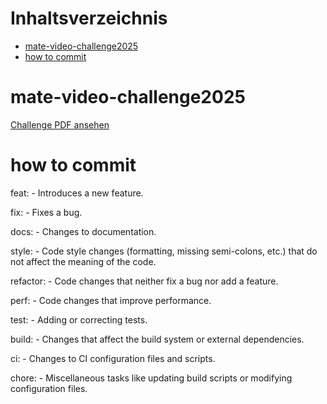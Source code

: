 # Inhaltsverzeichnis
- [mate-video-challenge2025](#mate-video-challenge2025)
- [how to commit](#how-to-commit)

# mate-video-challenge2025
[Challenge PDF ansehen](2025%20MATE%20ROV%20Ocean%20Exploration%20Video%20Challenge%20Final.pdf)


# how to commit
feat: - Introduces a new feature.

fix: - Fixes a bug.

docs: - Changes to documentation.

style: - Code style changes (formatting, missing semi-colons, etc.) that do not affect the meaning of the code.

refactor: - Code changes that neither fix a bug nor add a feature.

perf: - Code changes that improve performance.

test: - Adding or correcting tests.

build: - Changes that affect the build system or external dependencies.

ci: - Changes to CI configuration files and scripts.

chore: - Miscellaneous tasks like updating build scripts or modifying configuration files.
